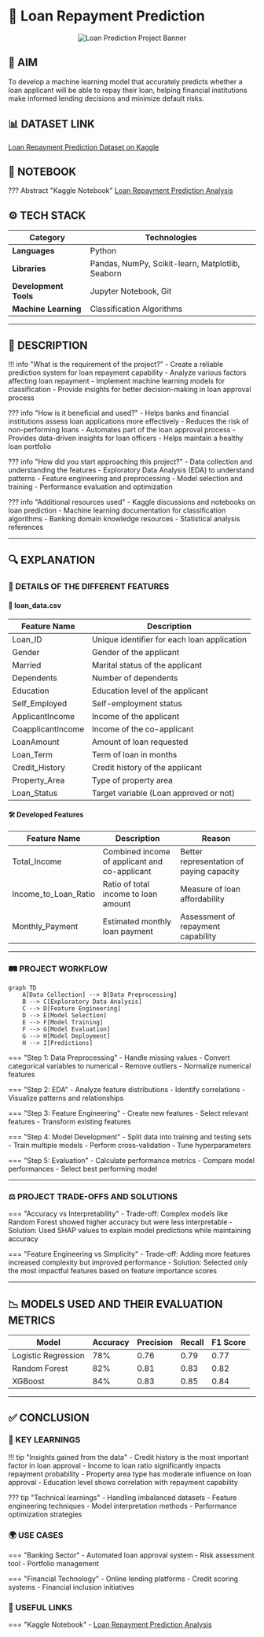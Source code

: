 # 📜 Loan Repayment Prediction

<div align="center">
    <img src="https://images.unsplash.com/photo-1579621970563-ebec7560ff3e?ixlib=rb-4.0.0&auto=format&fit=crop&w=1000&q=80" alt="Loan Prediction Project Banner"/>
</div>

## 🎯 AIM 
To develop a machine learning model that accurately predicts whether a loan applicant will be able to repay their loan, helping financial institutions make informed lending decisions and minimize default risks.

## 📊 DATASET LINK 
[Loan Repayment Prediction Dataset on Kaggle](https://www.kaggle.com/code/arushiburson/loan-repayment-prediction)

## 📓 NOTEBOOK 
??? Abstract "Kaggle Notebook"
    [Loan Repayment Prediction Analysis](https://www.kaggle.com/code/arushiburson/loan-repayment-prediction/notebook)

## ⚙️ TECH STACK

| **Category**             | **Technologies**                                    |
|-------------------------|---------------------------------------------------|
| **Languages**           | Python                                            |
| **Libraries**           | Pandas, NumPy, Scikit-learn, Matplotlib, Seaborn |
| **Development Tools**   | Jupyter Notebook, Git                            |
| **Machine Learning**    | Classification Algorithms                         |

--- 

## 📝 DESCRIPTION 

!!! info "What is the requirement of the project?"
    - Create a reliable prediction system for loan repayment capability
    - Analyze various factors affecting loan repayment
    - Implement machine learning models for classification
    - Provide insights for better decision-making in loan approval process

??? info "How is it beneficial and used?"
    - Helps banks and financial institutions assess loan applications more effectively
    - Reduces the risk of non-performing loans
    - Automates part of the loan approval process
    - Provides data-driven insights for loan officers
    - Helps maintain a healthy loan portfolio

??? info "How did you start approaching this project?"
    - Data collection and understanding the features
    - Exploratory Data Analysis (EDA) to understand patterns
    - Feature engineering and preprocessing
    - Model selection and training
    - Performance evaluation and optimization

??? info "Additional resources used"
    - Kaggle discussions and notebooks on loan prediction
    - Machine learning documentation for classification algorithms
    - Banking domain knowledge resources
    - Statistical analysis references

--- 

## 🔍 EXPLANATION 

### 🧩 DETAILS OF THE DIFFERENT FEATURES 

#### 📂 loan_data.csv 

| Feature Name        | Description                                      |
|--------------------|--------------------------------------------------|
| Loan_ID            | Unique identifier for each loan application       |
| Gender             | Gender of the applicant                          |
| Married            | Marital status of the applicant                  |
| Dependents         | Number of dependents                             |
| Education          | Education level of the applicant                 |
| Self_Employed      | Self-employment status                           |
| ApplicantIncome    | Income of the applicant                         |
| CoapplicantIncome  | Income of the co-applicant                      |
| LoanAmount         | Amount of loan requested                         |
| Loan_Term          | Term of loan in months                          |
| Credit_History     | Credit history of the applicant                 |
| Property_Area      | Type of property area                           |
| Loan_Status        | Target variable (Loan approved or not)          |

#### 🛠 Developed Features 

| Feature Name           | Description                                  | Reason                                    |
|-----------------------|----------------------------------------------|-------------------------------------------|
| Total_Income          | Combined income of applicant and co-applicant| Better representation of paying capacity  |
| Income_to_Loan_Ratio  | Ratio of total income to loan amount        | Measure of loan affordability             |
| Monthly_Payment       | Estimated monthly loan payment               | Assessment of repayment capability        |

--- 

### 🛤 PROJECT WORKFLOW 

``` mermaid
graph TD
    A[Data Collection] --> B[Data Preprocessing]
    B --> C[Exploratory Data Analysis]
    C --> D[Feature Engineering]
    D --> E[Model Selection]
    E --> F[Model Training]
    F --> G[Model Evaluation]
    G --> H[Model Deployment]
    H --> I[Predictions]
```

=== "Step 1: Data Preprocessing"
    - Handle missing values
    - Convert categorical variables to numerical
    - Remove outliers
    - Normalize numerical features

=== "Step 2: EDA"
    - Analyze feature distributions
    - Identify correlations
    - Visualize patterns and relationships

=== "Step 3: Feature Engineering"
    - Create new features
    - Select relevant features
    - Transform existing features

=== "Step 4: Model Development"
    - Split data into training and testing sets
    - Train multiple models
    - Perform cross-validation
    - Tune hyperparameters

=== "Step 5: Evaluation"
    - Calculate performance metrics
    - Compare model performances
    - Select best performing model

--- 

### ⚖️ PROJECT TRADE-OFFS AND SOLUTIONS 

=== "Accuracy vs Interpretability"
    - Trade-off: Complex models like Random Forest showed higher accuracy but were less interpretable
    - Solution: Used SHAP values to explain model predictions while maintaining accuracy

=== "Feature Engineering vs Simplicity"
    - Trade-off: Adding more features increased complexity but improved performance
    - Solution: Selected only the most impactful features based on feature importance scores

--- 

## 📉 MODELS USED AND THEIR EVALUATION METRICS 

| Model                | Accuracy | Precision | Recall | F1 Score |
|---------------------|----------|-----------|---------|----------|
| Logistic Regression | 78%      | 0.76      | 0.79    | 0.77     |
| Random Forest       | 82%      | 0.81      | 0.83    | 0.82     |
| XGBoost            | 84%      | 0.83      | 0.85    | 0.84     |

--- 

## ✅ CONCLUSION 

### 🔑 KEY LEARNINGS 

!!! tip "Insights gained from the data"
    - Credit history is the most important factor in loan approval
    - Income to loan ratio significantly impacts repayment probability
    - Property area type has moderate influence on loan approval
    - Education level shows correlation with repayment capability

??? tip "Technical learnings"
    - Handling imbalanced datasets
    - Feature engineering techniques
    - Model interpretation methods
    - Performance optimization strategies

### 🌍 USE CASES

=== "Banking Sector"
    - Automated loan approval system
    - Risk assessment tool
    - Portfolio management

=== "Financial Technology"
    - Online lending platforms
    - Credit scoring systems
    - Financial inclusion initiatives

### 🔗 USEFUL LINKS 



=== "Kaggle Notebook"
    - [Loan Repayment Prediction Analysis](https://www.kaggle.com/code/arushiburson/loan-repayment-prediction/notebook)